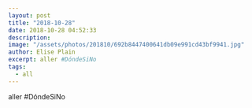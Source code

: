 ```yaml
---
layout: post
title: "2018-10-28"
date: 2018-10-28 04:52:33
description: 
image: "/assets/photos/201810/692b8447400641db09e991cd43bf9941.jpg"
author: Elise Plain
excerpt: aller #DóndeSiNo
tags: 
  - all
---
```


aller #DóndeSiNo

<p></p>
